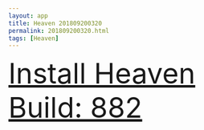```yaml
---
layout: app
title: Heaven 201809200320
permalink: 201809200320.html
tags: [Heaven]
---
```

<div class="pure-g">
    <div class="pure-u-1-1" style="font-size: 4em">
        <a class="pure-button-primary" href="itms-services://?action=download-manifest&url=https%3A%2F%2Flitsungyisigono.github.io%2FTestScript%2Fmanifests%2F201809200320.plist"><i class="fa fa-download" aria-hidden="true"></i>Install Heaven Build: 882</a>
    </div>
</div>